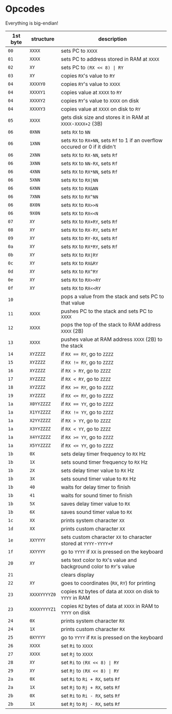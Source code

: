 # Opcodes
Everything is big-endian!

|1st byte|structure|description|
|-|-|-|
|`00`|`XXXX`|sets PC to `XXXX`|
|`01`|`XXXX`|sets PC to address stored in RAM at `XXXX`|
|`02`|`XY`|sets PC to `(RX << 8) \| RY`|
|`03`|`XY`|copies `RX`'s value to `RY`|
|`04`|`XXXXY0`|copies `RY`'s value to `XXXX`|
|`04`|`XXXXY1`|copies value at `XXXX` to `RY`|
|`04`|`XXXXY2`|copies `RY`'s value to `XXXX` on disk|
|`04`|`XXXXY3`|copies value at `XXXX` on disk to `RY`|
|`05`|`XXXX`|gets disk size and stores it in RAM at `XXXX`-`XXXX+2` (3B)|
|`06`|`0XNN`|sets `RX` to `NN`|
|`06`|`1XNN`|sets `RX` to `RX+NN`, sets `Rf` to 1 if an overflow occured or 0 if it didn't|
|`06`|`2XNN`|sets `RX` to `RX-NN`, sets `Rf`|
|`06`|`3XNN`|sets `RX` to `NN-RX`, sets `Rf`|
|`06`|`4XNN`|sets `RX` to `RX*NN`, sets `Rf`|
|`06`|`5XNN`|sets `RX` to `RX\|NN`|
|`06`|`6XNN`|sets `RX` to `RX&NN`|
|`06`|`7XNN`|sets `RX` to `RX^NN`|
|`06`|`8X0N`|sets `RX` to `RX>>N`|
|`06`|`9X0N`|sets `RX` to `RX<<N`|
|`07`|`XY`|sets `RX` to `RX+RY`, sets `Rf`|
|`08`|`XY`|sets `RX` to `RX-RY`, sets `Rf`|
|`09`|`XY`|sets `RX` to `RY-RX`, sets `Rf`|
|`0a`|`XY`|sets `RX` to `RX*RY`, sets `Rf`|
|`0b`|`XY`|sets `RX` to `RX\|RY`|
|`0c`|`XY`|sets `RX` to `RX&RY`|
|`0d`|`XY`|sets `RX` to `RX^RY`|
|`0e`|`XY`|sets `RX` to `RX>>RY`|
|`0f`|`XY`|sets `RX` to `RX<<RY`|
|`10`||pops a value from the stack and sets PC to that value|
|`11`|`XXXX`|pushes PC to the stack and sets PC to `XXXX`|
|`12`|`XXXX`|pops the top of the stack to RAM address `XXXX` (2B)|
|`13`|`XXXX`|pushes value at RAM address `XXXX` (2B) to the stack|
|`14`|`XYZZZZ`|if `RX == RY`, go to `ZZZZ`|
|`15`|`XYZZZZ`|if `RX != RY`, go to `ZZZZ`|
|`16`|`XYZZZZ`|if `RX > RY`, go to `ZZZZ`|
|`17`|`XYZZZZ`|if `RX < RY`, go to `ZZZZ`|
|`18`|`XYZZZZ`|if `RX >= RY`, go to `ZZZZ`|
|`19`|`XYZZZZ`|if `RX <= RY`, go to `ZZZZ`|
|`1a`|`X0YYZZZZ`|if `RX == YY`, go to `ZZZZ`|
|`1a`|`X1YYZZZZ`|if `RX != YY`, go to `ZZZZ`|
|`1a`|`X2YYZZZZ`|if `RX > YY`, go to `ZZZZ`|
|`1a`|`X3YYZZZZ`|if `RX < YY`, go to `ZZZZ`|
|`1a`|`X4YYZZZZ`|if `RX >= YY`, go to `ZZZZ`|
|`1a`|`X5YYZZZZ`|if `RX <= YY`, go to `ZZZZ`|
|`1b`|`0X`|sets delay timer frequency to `RX` Hz|
|`1b`|`1X`|sets sound timer frequency to `RX` Hz|
|`1b`|`2X`|sets delay timer value to `RX` Hz|
|`1b`|`3X`|sets sound timer value to `RX` Hz|
|`1b`|`40`|waits for delay timer to finish|
|`1b`|`41`|waits for sound timer to finish|
|`1b`|`5X`|saves delay timer value to `RX`|
|`1b`|`6X`|saves sound timer value to `RX`|
|`1c`|`XX`|prints system character `XX`|
|`1d`|`XX`|prints custom character `XX`|
|`1e`|`XXYYYY`|sets custom character `XX` to character stored at `YYYY`-`YYYY+F`|
|`1f`|`XXYYYY`|go to `YYYY` if `XX` is pressed on the keyboard|
|`20`|`XY`|sets text color to `RX`'s value and background color to `RY`'s value|
|`21`||clears display|
|`22`|`XY`|goes to coordinates (`RX`, `RY`) for printing|
|`23`|`XXXXYYYYZ0`|copies `RZ` bytes of data at `XXXX` on disk to `YYYY` in RAM|
|`23`|`XXXXYYYYZ1`|copies `RZ` bytes of data at `XXXX` in RAM to `YYYY` on disk|
|`24`|`0X`|prints system character `RX`|
|`24`|`1X`|prints custom character `RX`|
|`25`|`0XYYYY`|go to `YYYY` if `RX` is pressed on the keyboard|
|`26`|`XXXX`|set `Ri` to `XXXX`|
|`27`|`XXXX`|set `Rj` to `XXXX`|
|`28`|`XY`|set `Ri` to `(RX << 8) \| RY`|
|`29`|`XY`|set `Rj` to `(RX << 8) \| RY`|
|`2a`|`0X`|set `Ri` to `Ri + RX`, sets `Rf`|
|`2a`|`1X`|set `Rj` to `Rj + RX`, sets `Rf`|
|`2b`|`0X`|set `Ri` to `Ri - RX`, sets `Rf`|
|`2b`|`1X`|set `Rj` to `Rj - RX`, sets `Rf`|